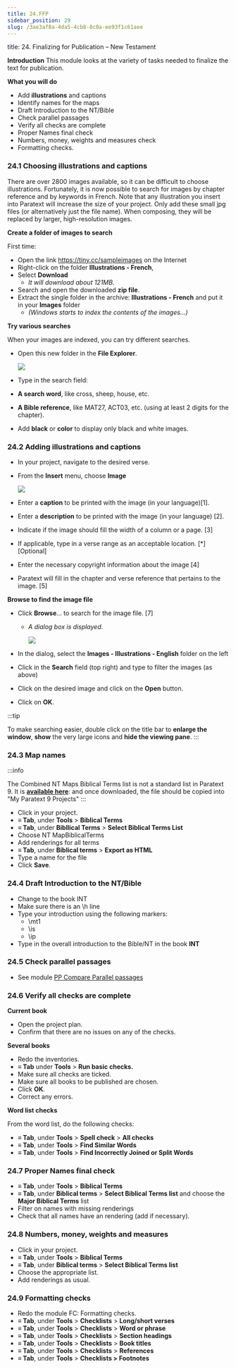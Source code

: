```yaml
---
title: 24.FFP
sidebar_position: 29
slug: /3ae3af8a-4da5-4cb8-8c0a-ee93f1c61aee
---
```




title: 24. Finalizing for Publication – New Testament


**Introduction**
This module looks at the variety of tasks needed to finalize the text for publication.


**What you will do**

- Add **illustrations** and captions
- Identify names for the maps
- Draft Introduction to the NT/Bible
- Check parallel passages
- Verify all checks are complete
- Proper Names final check
- Numbers, money, weights and measures check
- Formatting checks.

### 24.1 Choosing illustrations and captions


There are over 2800 images available, so it can be difficult to choose illustrations. Fortunately, it is now possible to search for images by chapter reference and by keywords in French. Note that any illustration you insert into Paratext will increase the size of your project. Only add these small jpg files (or alternatively just the file name). When composing, they will be replaced by larger, high-resolution images.


**Create a folder of images to search**


First time:

- Open the link https://tiny.cc/sampleimages on the Internet
- Right-click on the folder **Illustrations - French**,
- Select **Download**
	- _It will download about 121MB_.
- Search and open the downloaded **zip file**.
- Extract the single folder in the archive: **Illustrations - French** and put it in your **Images** folder
	- _(Windows starts to index the contents of the images…)_

**Try various searches**


When your images are indexed, you can try different searches.

- Open this new folder in the **File Explorer**.

	![](./473766984.png)

- Type in the search field:
- **A search word**, like cross, sheep, house, etc.
- **A Bible reference**, like MAT27, ACT03, etc. (using at least 2 digits for the chapter).
- Add **black** or **color** to display only black and white images.

### 24.2 Adding illustrations and captions

- In your project, navigate to the desired verse.
- From the **Insert** menu, choose **Image**

	![](./1502129098.png)

- Enter a **caption** to be printed with the image (in your language)[1].
- Enter a **description** to be printed with the image (in your language) [2].
- Indicate if the image should fill the width of a column or a page. [3]
- If applicable, type in a verse range as an acceptable location. [*] [Optional]
- Enter the necessary copyright information about the image [4]
- Paratext will fill in the chapter and verse reference that pertains to the image. [5]

**Browse to find the image file**

- Click **Browse**… to search for the image file. [7]
	- _A dialog box is displayed_.

		![](./766279506.png)

- In the dialog, select the **Images - Illustrations - English** folder on the left
- Click in the **Search** field (top right) and type to filter the images (as above)
- Click on the desired image and click on the **Open** button.
- Click on **OK**.

:::tip


To make searching easier, double click on the title bar to **enlarge the window**, **show** the very large icons and **hide the viewing pane**. :::


### 24.3 Map names


:::info


The Combined NT Maps Biblical Terms list is not a standard list in Paratext 9. It is [**available here**](pathname:///img/CombinedNTMapBiblicalTerms.xml): and once downloaded, the file should be copied into "My Paratext 9 Projects" :::

- Click in your project.
- **≡ Tab**, under **Tools** > **Biblical Terms**
- **≡ Tab**, under **Bibllical Terms** > **Select Biblical Terms List**
- Choose NT MapBiblicalTerms
- Add renderings for all terms
- **≡ Tab**, under **Biblical terms** > **Export as HTML**
- Type a name for the file
- Click **Save**.

### 24.4 Draft Introduction to the NT/Bible

- Change to the book INT
- Make sure there is an \h line
- Type your introduction using the following markers:
	- \mt1
	- \is
	- \ip
- Type in the overall introduction to the Bible/NT in the book **INT**

### 24.5 Check parallel passages

- See module [PP Compare Parallel passages](file:///C:/Users/jjpdq/Documents/paratextmanual/versioned_docs/version-9.3/Training-Manual/07-Stage-6/23.PP.md)

### 24.6 Verify all checks are complete


**Current book**

- Open the project plan.
- Confirm that there are no issues on any of the checks.

**Several books**

- Redo the inventories.
- **≡ Tab** under **Tools** > **Run basic checks.**
- Make sure all checks are ticked.
- Make sure all books to be published are chosen.
- Click **OK**.
- Correct any errors.

**Word list checks**


From the word list, do the following checks:

- **≡ Tab**, under **Tools** > **Spell check** > **All checks**
- **≡ Tab**, under **Tools** > **Find Similar Words**
- **≡ Tab**, under **Tools** > **Find Incorrectly Joined or Split Words**

### 24.7 Proper Names final check

- **≡ Tab**, under **Tools** > **Biblical Terms**
- **≡ Tab**, under **Biblical terms** > **Select Biblical Terms list** and choose the **Major Biblical Terms** list
- Filter on names with missing renderings
- Check that all names have an rendering (add if necessary).

### 24.8 Numbers, money, weights and measures

- Click in your project.
- **≡ Tab**, under **Tools** > **Biblical Terms**
- **≡ Tab**, under **Biblical terms** > **Select Biblical Terms list**
- Choose the appropriate list.
- Add renderings as usual.

### 24.9 Formatting checks

- Redo the module FC: Formatting checks.
- **≡ Tab**, under **Tools** > **Checklists** > **Long/short verses**
- **≡ Tab**, under **Tools** > **Checklists** > **Word or phrase**
- **≡ Tab**, under **Tools** > **Checklists** > **Section headings**
- **≡ Tab**, under **Tools** > **Checklists** > **Book titles**
- **≡ Tab**, under **Tools** > **Checklists** > **References**
- **≡ Tab**, under **Tools** > **Checklists > Footnotes**
